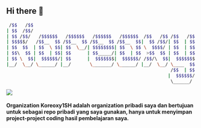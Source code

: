 ## Hi there 👋

```bash
 /$$   /$$                                                               /$$    /$$$$$$  /$$   /$$
| $$  /$$/                                                             /$$$$   /$$__  $$| $$  | $$
| $$ /$$/   /$$$$$$   /$$$$$$   /$$$$$$   /$$$$$$  /$$   /$$ /$$   /$$|_  $$  | $$  \__/| $$  | $$
| $$$$$/   /$$__  $$ /$$__  $$ /$$__  $$ /$$__  $$|  $$ /$$/| $$  | $$  | $$  |  $$$$$$ | $$$$$$$$
| $$  $$  | $$  \ $$| $$  \__/| $$$$$$$$| $$  \ $$ \  $$$$/ | $$  | $$  | $$   \____  $$| $$__  $$
| $$\  $$ | $$  | $$| $$      | $$_____/| $$  | $$  >$$  $$ | $$  | $$  | $$   /$$  \ $$| $$  | $$
| $$ \  $$|  $$$$$$/| $$      |  $$$$$$$|  $$$$$$/ /$$/\  $$|  $$$$$$$ /$$$$$$|  $$$$$$/| $$  | $$
|__/  \__/ \______/ |__/       \_______/ \______/ |__/  \__/ \____  $$|______/ \______/ |__/  |__/
                                                             /$$  | $$                            
                                                            |  $$$$$$/                            
                                                             \______/
```           
<a href=""><img align="left" src="https://github.com/Koreoxy1SH/.github/assets/73381115/da0b190e-91de-4b7c-bbf5-8cb957921e2e"/></a>
</br>
</br>
<b>Organization Koreoxy1SH adalah organization pribadi saya dan bertujuan untuk sebagai repo pribadi yang saya gunakan, hanya untuk menyimpan project-project coding hasil pembelajaran saya.</b>


